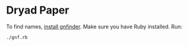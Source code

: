 # Dryad Paper

To find names, [install gnfinder](https://github.com/gnames/gnfinder#install-as-a-command-line-app).
Make sure you have Ruby installed. Run:

```bash
./gnf.rb
```

